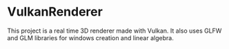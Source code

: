 # VulkanRenderer

This project is a real time 3D renderer made with Vulkan.
It also uses GLFW and GLM libraries for windows creation and linear algebra.
